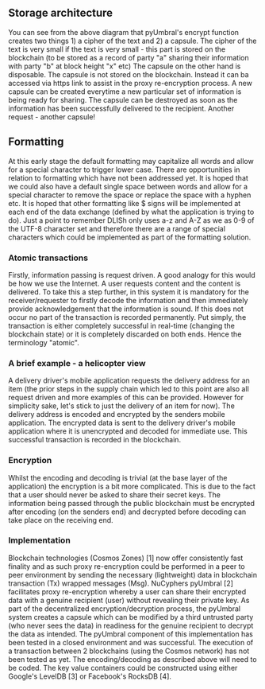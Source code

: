 

## Storage architecture
You can see from the above diagram that pyUmbral's encrypt function creates two things 1) a cipher of the text and 2) a capsule. The cipher of the text is very small if the text is very small - this part is stored on the blockchain (to be stored as a record of party "a" sharing their information with party "b" at block height "x" etc)
The capsule on the other hand is disposable. The capsule is not stored on the blockchain. Instead it can ba accessed via https link to assist in the proxy re-encryption process. A new capsule can be created everytime a new particular set of information is being ready for sharing. The capsule can be destroyed as soon as the information has been successfully delivered to the recipient. Another request - another capsule!


## Formatting
At this early stage the default formatting may capitalize all words and allow for a special character to trigger lower case. There are opportunities in relation to formatting which have not been addressed yet. It is hoped that we could also have a default single space between words and allow for a special character to remove the space or replace the space with a hyphen etc. It is hoped that other formatting like $ signs will be implemented at each end of the data exchange (defined by what the application is trying to do). Just a point to remember DLISh only uses a-z and A-Z as we as 0-9 of the UTF-8 character set and therefore there are a range of special characters which could be implemented as part of the formatting solution.

### Atomic transactions
Firstly, information passing is request driven. A good analogy for this would be how we use the Internet. A user requests content and the content is delivered. To take this a step further, in this system it is mandatory for the receiver/requester to firstly decode the information and then immediately provide acknowledgement that the information is sound. If this does not occur no part of the transaction is recorded permanently. Put simply, the transaction is either completely successful in real-time (changing the blockchain state) or it is completely discarded on both ends. Hence the terminology "atomic".

### A brief example - a helicopter view
A delivery driver's mobile application requests the delivery address for an item (the prior steps in the supply chain which led to this point are also all request driven and more examples of this can be provided. However for simplicity sake, let's stick to just the delivery of an item for now). The delivery address is encoded and encrypted by the senders mobile application. The encrypted data is sent to the delivery driver's mobile application where it is unencrypted and decoded for immediate use. This successful transaction is recorded in the blockchain. 

### Encryption
Whilst the encoding and decoding is trivial (at the base layer of the application) the encryption is a bit more complicated. This is due to the fact that a user should never be asked to share their secret keys. The information being passed through the public blockchain must be encrypted after encoding (on the senders end) and decrypted before decoding can take place on the receiving end. 

### Implementation
Blockchain technologies (Cosmos Zones) [1] now offer consistently fast finality and as such proxy re-encryption could be performed in a peer to peer environment by sending the necessary (lightweight) data in blockchain transaction (Tx) wrapped messages (Msg). NuCyphers pyUmbral [2] facilitates proxy re-encryption whereby a user can share their encrypted data with a genuine recipient (user) without revealing their private key. As part of the decentralized encryption/decryption process, the pyUmbral system creates a capsule which can be modified by a third untrusted party (who never sees the data) in readiness for the genuine recipient to decrypt the data as intended. The pyUmbral component of this implementation has been tested in a closed environment and was successful. The execution of a transaction between 2 blockchains (using the Cosmos network) has not been tested as yet. The encoding/decoding as described above will need to be coded. The key value containers could be constructed using either Google's LevelDB [3] or Facebook's RocksDB [4].
